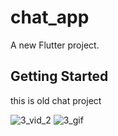 # chat_app

A new Flutter project.

## Getting Started

this is old chat project

![3_vid_2](https://github.com/mohamedgit815/Chat_App/assets/95017336/a21981bb-145b-408f-9bf7-588c4ab69565) ![3_gif](https://github.com/mohamedgit815/Chat_App/assets/95017336/2f1b24e2-9779-488a-ad52-20138343f36f)

